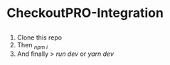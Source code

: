 # CheckoutPRO-Integration

##
1. Clone this repo 
2. Then <sub>_npm i_ </sub>	
3. And finally > _run dev_ or  _yarn dev_
